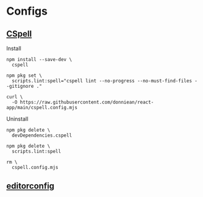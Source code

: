 # Configs

## [CSpell](https://github.com/streetsidesoftware/cspell)

Install

```shell
npm install --save-dev \
  cspell

npm pkg set \
  scripts.lint:spell="cspell lint --no-progress --no-must-find-files --gitignore ."

curl \
  -O https://raw.githubusercontent.com/donniean/react-app/main/cspell.config.mjs
```

Uninstall

```shell
npm pkg delete \
  devDependencies.cspell

npm pkg delete \
  scripts.lint:spell

rm \
  cspell.config.mjs
```

## [editorconfig](https://editorconfig.org/)
